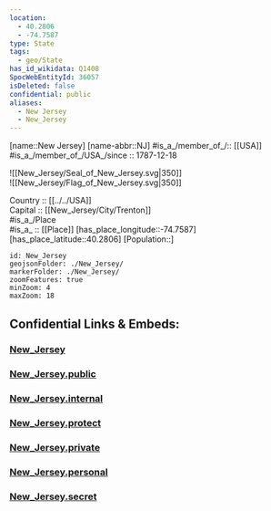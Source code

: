 ```yaml
---
location:
  - 40.2806
  - -74.7587
type: State
tags:
  - geo/State
has_id_wikidata: Q1408
SpocWebEntityId: 36057
isDeleted: false
confidential: public
aliases:
  - New Jersey
  - New_Jersey
---
```

[name::New Jersey] 
[name-abbr::NJ] 
#is_a_/member_of_/:: [[USA]]
#is_a_/member_of_/USA_/since :: 1787-12-18 

![[New_Jersey/Seal_of_New_Jersey.svg|350]]  
![[New_Jersey/Flag_of_New_Jersey.svg|350]]  

Country :: [[../../USA]]  
Capital :: [[New_Jersey/City/Trenton]]  
#is_a_/Place  
#is_a_ :: [[Place]] 
[has_place_longitude::-74.7587] 
[has_place_latitude::40.2806] 
[Population::] 



```leaflet
id: New_Jersey
geojsonFolder: ./New_Jersey/
markerFolder: ./New_Jersey/
zoomFeatures: true 
minZoom: 4 
maxZoom: 18
```


## Confidential Links & Embeds: 

### [New_Jersey](/_Standards/Earth/Continent/America~North/USA/USA~Eastern/New_Jersey.md) 

### [New_Jersey.public](/_public/Earth/Continent/America~North/USA/USA~Eastern/New_Jersey.public.md) 

### [New_Jersey.internal](/_internal/Earth/Continent/America~North/USA/USA~Eastern/New_Jersey.internal.md) 

### [New_Jersey.protect](/_protect/Earth/Continent/America~North/USA/USA~Eastern/New_Jersey.protect.md) 

### [New_Jersey.private](/_private/Earth/Continent/America~North/USA/USA~Eastern/New_Jersey.private.md) 

### [New_Jersey.personal](/_personal/Earth/Continent/America~North/USA/USA~Eastern/New_Jersey.personal.md) 

### [New_Jersey.secret](/_secret/Earth/Continent/America~North/USA/USA~Eastern/New_Jersey.secret.md)

